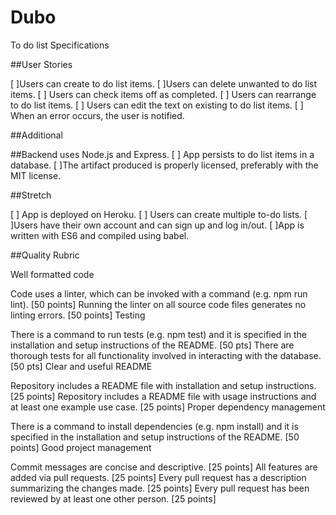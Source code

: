# Dubo
To do list 
Specifications

##User Stories

[ ]Users can create to do list items.
[ ]Users can delete unwanted to do list items.
[ ] Users can check items off as completed.
[ ] Users can rearrange to do list items.
[ ] Users can edit the text on existing to do list items.
[ ] When an error occurs, the user is notified.


##Additional

 ##Backend uses Node.js and Express.
 [ ] App persists to do list items in a database.
 [ ]The artifact produced is properly licensed, preferably with the MIT license.

##Stretch

 [ ] App is deployed on Heroku.
 [ ] Users can create multiple to-do lists.
 [ ]Users have their own account and can sign up and log in/out.
 [ ]App is written with ES6 and compiled using babel.

##Quality Rubric

Well formatted code

Code uses a linter, which can be invoked with a command (e.g. npm run lint). [50 points]
Running the linter on all source code files generates no linting errors. [50 points]
Testing

There is a command to run tests (e.g. npm test) and it is specified in the installation and setup instructions of the README. [50 pts]
There are thorough tests for all functionality involved in interacting with the database. [50 pts]
Clear and useful README

Repository includes a README file with installation and setup instructions. [25 points]
Repository includes a README file with usage instructions and at least one example use case. [25 points]
Proper dependency management

There is a command to install dependencies (e.g. npm install) and it is specified in the installation and setup instructions of the README. [50 points]
Good project management

Commit messages are concise and descriptive. [25 points]
All features are added via pull requests. [25 points]
Every pull request has a description summarizing the changes made. [25 points]
Every pull request has been reviewed by at least one other person. [25 points]
